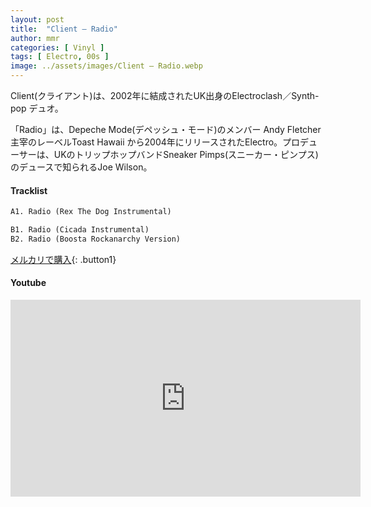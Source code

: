 ```yaml
---
layout: post
title:  "Client – Radio"
author: mmr
categories: [ Vinyl ]
tags: [ Electro, 00s ]
image: ../assets/images/Client – Radio.webp
---
```


Client(クライアント)は、2002年に結成されたUK出身のElectroclash／Synth-pop デュオ。

「Radio」は、Depeche Mode(デペッシュ・モード)のメンバー Andy Fletcher主宰のレーベルToast Hawaii から2004年にリリースされたElectro。プロデューサーは、UKのトリップホップバンドSneaker Pimps(スニーカー・ピンプス)のデュースで知られるJoe Wilson。



#### Tracklist
```md
A1. Radio (Rex The Dog Instrumental)

B1. Radio (Cicada Instrumental)
B2. Radio (Boosta Rockanarchy Version)
```

[メルカリで購入](https://jp.mercari.com/item/m63610238839?afid=6142608987){: .button1}

#### Youtube
<iframe width="560" height="315" src="https://www.youtube.com/embed/NDBoyZLe75Y?si=1HQ8dXDN32-OHTUM" title="YouTube video player" frameborder="0" allow="accelerometer; autoplay; clipboard-write; encrypted-media; gyroscope; picture-in-picture; web-share" referrerpolicy="strict-origin-when-cross-origin" allowfullscreen></iframe>